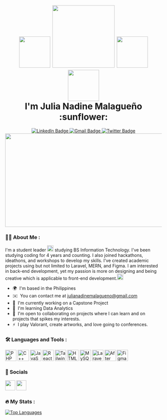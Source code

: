 ###  

<!-- What's up 
**celaphine/celaphine** is a ✨ _special_ ✨ repository because its `README.md` (this file) appears on your GitHub profile.

Here are some ideas to get you started:

- 🔭 I’m currently working on ...
- 🌱 I’m currently learning ...
- 👯 I’m looking to collaborate on ...
- 🤔 I’m looking for help with ...
- 💬 Ask me about ...
- 📫 How to reach me: ...
- 😄 Pronouns: ...
- ⚡ Fun fact: ...
-->

<div id="header" align="center">
  <h1> 
    <img src="https://media.giphy.com/media/lGhBlBMIN2XsEteTN3/giphy.gif" width="100"/>
    <img src="https://media.giphy.com/media/Qo2dupDib32rkTY4hX/giphy.gif" width="200"/>
    <img src="https://media.giphy.com/media/hiJ9ypGI5tIKdwKoK2/giphy.gif" width="100"/>
    <img src="https://media.giphy.com/media/BmfDRHdpLw6sszpKp9/giphy.gif" width="100"/><br> 
    I'm Julia Nadine Malagueño :sunflower: 
   </h1>
  <div id="badges">
    <a href="https://www.linkedin.com/in/julia-nadine-malagueno-a5921324b/">
      <img src="https://img.shields.io/badge/LinkedIn-blue?style=for-the-badge&logo=linkedin&logoColor=white" alt="LinkedIn Badge"/>
    </a>
    <a href="mailto:julianadinemalagueno@gmail.com">
      <img src="https://img.shields.io/badge/Gmail-red?style=for-the-badge&logo=gmail&logoColor=white" alt="Gmail Badge"/>
    </a>
   <a href="https://twitter.com/jn_malagueno">
      <img src="https://img.shields.io/badge/Twitter-blue?style=for-the-badge&logo=twitter&logoColor=white" alt="Twitter Badge"/>
    </a>
  </div>
<!--     <img src="https://komarev.com/ghpvc/?username=celaphine&style=flat-square&color=blue" alt=""/> -->
  <img src="https://media.giphy.com/media/LMcB8XospGZO8UQq87/giphy.gif" width="600" height="300"/>
</div>

### :woman_technologist: About Me :
I'm a student leader <img src="https://media.giphy.com/media/M4NykXxUE0HAcK7UJ6/giphy.gif" width="20"/>  studying BS Information Technology. 
I've been studying coding for 4 years and counting. I also joined hackathons, ideathons, and workshops to develop my skills. I've created academic projects using but not limited to Laravel, MERN, and Figma. I am interested in back-end development, yet my passion is more on designing and being creative which is applicable to front-end development.<img src="https://media.giphy.com/media/CAIgh8LKFbIciGx5Qe/giphy.gif" width="20"/> 

* 🌍  I'm based in the Philippines
* ✉️  You can contact me at [julianadinemalagueno@gmail.com](mailto:julianadinemalagueno@gmail.com)
* 🚀  I'm currently working on a Capstone Project
* 🧠  I'm learning Data Analytics
* 🤝  I'm open to collaborating on projects where I can learn and on projects that spikes my interests.
* ⚡  I play Valorant, create artworks, and love going to conferences.


### :hammer_and_wrench: Languages and Tools :

<p align="left">
<a href="https://www.php.net/" target="_blank" rel="noreferrer"><img src="https://raw.githubusercontent.com/danielcranney/readme-generator/main/public/icons/skills/php-colored.svg" width="36" height="36" alt="PHP" /></a>
<a href="https://docs.microsoft.com/en-us/cpp/?view=msvc-170" target="_blank" rel="noreferrer"><img src="https://raw.githubusercontent.com/danielcranney/readme-generator/main/public/icons/skills/cplusplus-colored.svg" width="36" height="36" alt="C++" /></a>
<a href="https://developer.mozilla.org/en-US/docs/Web/JavaScript" target="_blank" rel="noreferrer"><img src="https://raw.githubusercontent.com/danielcranney/readme-generator/main/public/icons/skills/javascript-colored.svg" width="36" height="36" alt="JavaScript" /></a>
<a href="https://reactjs.org/" target="_blank" rel="noreferrer"><img src="https://raw.githubusercontent.com/danielcranney/readme-generator/main/public/icons/skills/react-colored.svg" width="36" height="36" alt="React" /></a>
<a href="https://tailwindcss.com/" target="_blank" rel="noreferrer"><img src="https://raw.githubusercontent.com/danielcranney/readme-generator/main/public/icons/skills/tailwindcss-colored.svg" width="36" height="36" alt="TailwindCSS" /></a>
<a href="https://developer.mozilla.org/en-US/docs/Glossary/HTML5" target="_blank" rel="noreferrer"><img src="https://raw.githubusercontent.com/danielcranney/readme-generator/main/public/icons/skills/html5-colored.svg" width="36" height="36" alt="HTML5" /></a>
<a href="https://www.mysql.com/" target="_blank" rel="noreferrer"><img src="https://raw.githubusercontent.com/danielcranney/readme-generator/main/public/icons/skills/mysql-colored.svg" width="36" height="36" alt="MySQL" /></a>
<a href="https://laravel.com/" target="_blank" rel="noreferrer"><img src="https://raw.githubusercontent.com/danielcranney/readme-generator/main/public/icons/skills/laravel-colored.svg" width="36" height="36" alt="Laravel" /></a>
<a href="https://www.adobe.com/uk/products/aftereffects.html" target="_blank" rel="noreferrer"><img src="https://raw.githubusercontent.com/danielcranney/readme-generator/main/public/icons/skills/aftereffects-colored.svg" width="36" height="36" alt="After Effects" /></a>
<a href="https://www.figma.com/" target="_blank" rel="noreferrer"><img src="https://raw.githubusercontent.com/danielcranney/readme-generator/main/public/icons/skills/figma-colored.svg" width="36" height="36" alt="Figma" /></a>
</p>


### 🤝 Socials

<p align="left"> <a href="https://www.github.com/celaphine" target="_blank" rel="noreferrer"><img src="https://raw.githubusercontent.com/danielcranney/readme-generator/main/public/icons/socials/github.svg" width="32" height="32" /></a> <a href="https://www.linkedin.com/in/julia-nadine-malagueno-a5921324b/" target="_blank" rel="noreferrer"><img src="https://raw.githubusercontent.com/danielcranney/readme-generator/main/public/icons/socials/linkedin.svg" width="32" height="32" /></a></p>

### :fire: My Stats :

<a href="https://github.com/celaphine" align="left"><img src="https://github-readme-stats.vercel.app/api/top-langs/?username=celaphine&langs_count=10&title_color=0891b2&text_color=ffffff&icon_color=0891b2&bg_color=1c1917&hide_border=true&locale=en&custom_title=Top%20%Languages" alt="Top Languages" /></a>
